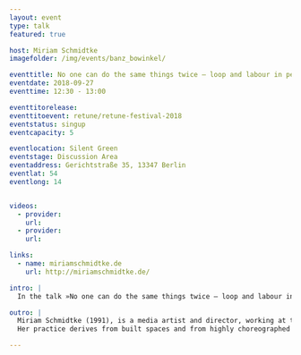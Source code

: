 ```yaml
---
layout: event
type: talk
featured: true

host: Miriam Schmidtke
imagefolder: /img/events/banz_bowinkel/

eventtitle: No one can do the same things twice – loop and labour in performance and media art
eventdate: 2018-09-27
eventtime: 12:30 - 13:00

eventtitorelease: 
eventtitoevent: retune/retune-festival-2018
eventstatus: singup
eventcapacity: 5

eventlocation: Silent Green
eventstage: Discussion Area
eventaddress: Gerichtstraße 35, 13347 Berlin
eventlat: 54
eventlong: 14


videos:
  - provider:
    url:
  - provider:
    url:

links:
  - name: miriamschmidtke.de
    url: http://miriamschmidtke.de/

intro: |
  In the talk »No one can do the same things twice – loop and labour in performance and media art« Miriam Schmidtke takes a closer look on performing arts in the digital era. The theatrical space used to be an elitist set-up driven by a certain canon. The subversive political potential of art and theatre may increase through technology. How can digitalization of theatre democratize the art form itself? What alternative theatrical spaces result from digitalization and how did performance manage to turn the status quo of our post fordist society it often criticized into something productive?

outro: |
  Miriam Schmidtke (1991), is a media artist and director, working at the intersection of installation, sculpture, video and performance. She studied Exhibition Design, Sculpture and Stage Design in Berlin and Tokyo.
  Her practice derives from built spaces and from highly choreographed filmic components. In her work she continually emphasizes and contextualizes aspects of loop and labour in durational performances. Therefore, one recurring key element of her projects are synchronized movements and synchronized video-channels. Until the beginning of 2018 she was the study coordinator at Technical University’s M.A. program „Bühnenbild_Szenischer Raum“. She now lives and works as an artist and researcher in Berlin.

---
```

